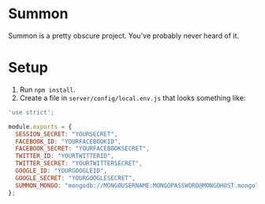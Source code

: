 # Summon

Summon is a pretty obscure project. You've probably never heard of it.

# Setup

1. Run `npm install`.
2. Create a file in `server/config/local.env.js` that looks something like:

```javascript
'use strict';

module.exports = {
  SESSION_SECRET: "YOURSECRET",
  FACEBOOK_ID: "YOURFACEBOOKID",
  FACEBOOK_SECRET: "YOURFACEBOOKSECRET",
  TWITTER_ID: "YOURTWITTERID",
  TWITTER_SECRET: "YOURTWITTERSECRET",
  GOOGLE_ID: "YOURGOOGLEID",
  GOOGLE_SECRET: "YOURGOOGLESECRET",
  SUMMON_MONGO: "mongodb://MONGOUSERNAME:MONGOPASSWORD@MONGOHOST.mongolab.com:53139/summon"
};
```

